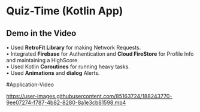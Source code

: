 # Quiz-Time (Kotlin App)
## Demo in the Video

• Used **RetroFit Library** for making Network Requests.<br />
• Integrated **Firebase** for Authentication and **Cloud FireStore** for Profile Info and maintaining a HighScore.<br />
• Used Kotlin **Coroutines** for running heavy tasks.<br />
• Used **Animations** and **dialog** Alerts.<br />

#Application-Video


https://user-images.githubusercontent.com/85163724/188243770-9ee07274-f787-4b82-8280-8a1e3cb81598.mp4


